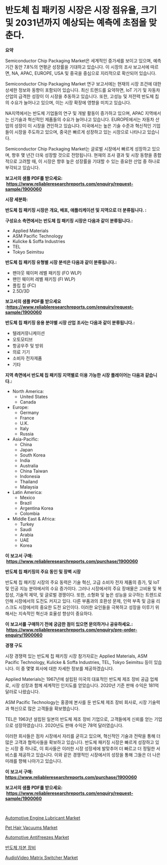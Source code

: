 <p><h1>반도체 칩 패키징 시장은 시장 점유율, 크기 및 2031년까지 예상되는 예측에 초점을 맞춘다.</h1></p><p><strong>요약</strong></p>
<p><p>Semiconductor Chip Packaging Market은 세계적인 증가세를 보이고 있으며, 예측 기간 동안 7.8%의 연평균 성장률을 기대하고 있습니다. 이 시장의 조사 보고서에 따르면, NA, APAC, EUROPE, USA 및 중국을 중심으로 지리적으로 확산되어 있습니다.</p><p>Semiconductor Chip Packaging Market 연구 보고서에는 현재의 시장 조건에 대한 상세한 정보와 동향이 포함되어 있습니다. 최신 트렌드를 요약하면, IoT 기기 및 자동차 산업의 급격한 성장이 이 시장을 추동하고 있습니다. 또한, 고성능 및 저전력 반도체 칩의 수요가 늘어나고 있으며, 이는 시장 확장에 영향을 미치고 있습니다.</p><p>NA지역에서는 반도체 기업들의 연구 및 개발 활동이 증가하고 있으며, APAC 지역에서는 신기술과 혁신적인 제품들의 수요가 늘어나고 있습니다. EUROPE에서는 자동차 산업의 성장이 이 시장을 견인하고 있습니다. 미국에서는 높은 기술 수준과 혁신적인 기업들이 시장을 주도하고 있으며, 중국은 빠르게 성장하고 있는 시장으로 나타나고 있습니다.</p><p>Semiconductor Chip Packaging Market는 글로벌 시장에서 빠르게 성장하고 있으며, 향후 몇 년간 더욱 성장할 것으로 전망됩니다. 현재의 조사 결과 및 시장 동향을 종합적으로 고려할 때, 이 시장은 향후 높은 성장률을 기대할 수 있는 중요한 산업 중 하나로 부각되고 있습니다.</p></p>
<p><strong>보고서의 샘플 PDF를 받으세요: &nbsp;<a href="https://www.reliableresearchreports.com/enquiry/request-sample/1900060">https://www.reliableresearchreports.com/enquiry/request-sample/1900060</a></strong></p>
<p><strong>시장 세분화:</strong></p>
<p><strong> 반도체 칩 패키징 시장은 개요, 배포, 애플리케이션 및 지역으로 더 분류됩니다. :</strong></p>
<p><strong>구성요소 측면에서는 반도체 칩 패키징 시장은 다음과 같이 분류됩니다.:</strong></p>
<p><ul><li>Applied Materials</li><li>ASM Pacific Technology</li><li>Kulicke & Soffa Industries</li><li>TEL</li><li>Tokyo Seimitsu</li></ul></p>
<p><strong> 반도체 칩 패키징 유형별 시장 분석은 다음과 같이 분류됩니다.:</strong></p>
<p><ul><li>팬아웃 웨이퍼 레벨 패키징 (FO WLP)</li><li>팬인 웨이퍼 레벨 패키징 (FI WLP)</li><li>플립 칩 (FC)</li><li>2.5D/3D</li></ul></p>
<p><strong>보고서의 샘플 PDF를 받으세요 :<a href="https://www.reliableresearchreports.com/enquiry/request-sample/1900060">https://www.reliableresearchreports.com/enquiry/request-sample/1900060</a></strong></p>
<p><strong> 반도체 칩 패키징 응용 분야별 시장 산업 조사는 다음과 같이 분류됩니다.:</strong></p>
<p><ul><li>텔레커뮤니케이션</li><li>오토모티브</li><li>항공우주 및 방위</li><li>의료 기기</li><li>소비자 전자제품</li><li>기타</li></ul></p>
<p><strong>지역 측면에서 반도체 칩 패키징 지역별로 이용 가능한 시장 플레이어는 다음과 같습니다.:</strong></p>
<p><ul>
    <li>
        North America:
        <ul>
            <li>United States</li>
            <li>Canada</li>
        </ul>
    </li>
    <li>
        Europe:
        <ul>
            <li>Germany</li>
            <li>France</li>
            <li>U.K.</li>
            <li>Italy</li>
            <li>Russia</li>
        </ul>
    </li>
    <li>
        Asia-Pacific:
        <ul>
            <li>China</li>
            <li>Japan</li>
            <li>South Korea</li>
            <li>India</li>
            <li>Australia</li>
            <li>China Taiwan</li>
            <li>Indonesia</li>
            <li>Thailand</li>
            <li>Malaysia</li>
        </ul>
    </li>
    <li>
        Latin America:
        <ul>
            <li>Mexico</li>
            <li>Brazil</li>
            <li>Argentina Korea</li>
            <li>Colombia</li>
        </ul>
    </li>
    <li>
        Middle East & Africa:
        <ul>
            <li>Turkey</li>
            <li>Saudi</li>
            <li>Arabia</li>
            <li>UAE</li>
            <li>Korea</li>
        </ul>
    </li>
    </ul></p>
<p><strong>이 보고서 구매: &nbsp;<a href="https://www.reliableresearchreports.com/purchase/1900060">https://www.reliableresearchreports.com/purchase/1900060</a></strong></p>
<p><strong>반도체 칩 패키징의 주요 동인 및 장벽 시장</strong></p>
<p><p>반도체 칩 패키징 시장의 주요 동력은 기술 혁신, 고급 소비자 전자 제품의 증가, 및 IoT 및 인공 지능 분야에서의 수요 증가이다. 그러나 시장에서의 주요 장애물은 고비용 및 복잡성, 기술적 제약, 및 글로벌 경쟁이다. 또한, 소형화 및 높은 성능을 요구하는 트렌드로 인해 시장에서의 도전도 커지고 있다. 다른 부품과의 호환성 문제, 인력 부족 및 금융 리스크도 시장에서의 중요한 도전 요인이다. 이러한 요인들을 극복하고 성장을 이루기 위해서는 지속적인 혁신과 효율성 향상이 중요하다.</p></p>
<p><strong>이 보고서를 구매하기 전에 궁금한 점이 있으면 문의하거나 공유하세요.: &nbsp;<a href="https://www.reliableresearchreports.com/enquiry/pre-order-enquiry/1900060">https://www.reliableresearchreports.com/enquiry/pre-order-enquiry/1900060</a></strong></p>
<p><strong>경쟁 구도</strong></p>
<p><p>시장 경쟁력 있는 반도체 칩 패키징 시장 참가자로는 Applied Materials, ASM Pacific Technology, Kulicke & Soffa Industries, TEL, Tokyo Seimitsu 등이 있습니다. 이 중 몇몇 회사에 대한 자세한 정보를 제공하겠습니다.</p><p>Applied Materials는 1967년에 설립된 미국의 대표적인 반도체 제조 장비 공급 업체로, 시장 성장과 함께 세계적인 인지도를 얻었습니다. 2020년 기준 판매 수익은 181억 달러로 나왔습니다.</p><p>ASM Pacific Technology는 홍콩에 본사를 둔 반도체 제조 장비 회사로, 시장 기술력과 혁신으로 많은 고객들을 확보했습니다.</p><p>TEL은 1963년 설립된 일본의 반도체 제조 장비 기업으로, 고객들에게 신뢰를 얻는 기업으로 성장하였습니다. 2020년도 판매 수익은 78억 달러였습니다.</p><p>이러한 회사들은 점차 시장에서 자리를 굳히고 있으며, 혁신적인 기술과 전략을 통해 더 많은 고객과 협력사들을 확보하고 있습니다. 반도체 패키징 시장은 빠르게 성장하고 있는 시장 중 하나로, 이 회사들은 이러한 시장 성장세에 발맞추어 더 빠르고 더 정밀한 서비스를 제공하고 있습니다. 이와 같은 경쟁적인 시장에서의 성장을 통해 그들은 더 나은 미래를 향해 나아가고 있습니다.</p></p>
<p><strong>이 보고서 구매: &nbsp; <a href="https://www.reliableresearchreports.com/purchase/1900060">https://www.reliableresearchreports.com/purchase/1900060</a></strong></p>
<p><strong>보고서의 샘플 PDF를 받으세요: &nbsp;<a href="https://www.reliableresearchreports.com/enquiry/request-sample/1900060">https://www.reliableresearchreports.com/enquiry/request-sample/1900060</a></strong><strong></strong></p>
<p>&nbsp;</p>
<p><p><a href="https://view.publitas.com/reportprime-1/automotive-engine-lubricant-market-research-report-provides-thorough-industry-overview-which-offers-an-in-depth-analysis-of-product-trends-and-new-market-divisions/">Automotive Engine Lubricant Market</a></p><p><a href="https://issuu.com/reportprime-2/docs/pet-hair-vacuums-market-size-2030.pptx">Pet Hair Vacuums Market</a></p><p><a href="https://view.publitas.com/reportprime-1/automotive-antifreezes-market-share-market-new-trends-analysis-report-by-type-by-application-by-end-use-by-region-and-segment-forecasts-2024-2031/">Automotive Antifreezes Market</a></p><p><a href="https://github.com/vs019sa3m8x/Market-Research-Report-List-1/blob/main/4608323186389.md">반도체 자본 장비</a></p><p><a href="https://github.com/RoccoManning/Market-Research-Report-List-3/blob/main/audiovideo-matrix-switcher-market.md">AudioVideo Matrix Switcher Market</a></p></p>